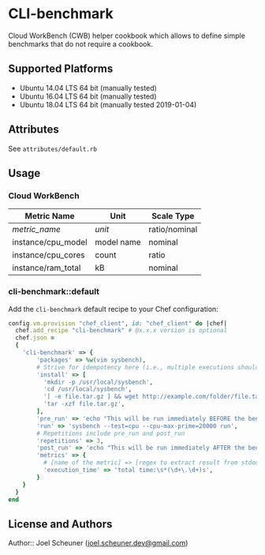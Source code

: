 # CLI-benchmark

Cloud WorkBench (CWB) helper cookbook which allows to define simple benchmarks that do not require a cookbook.

## Supported Platforms

* Ubuntu 14.04 LTS 64 bit (manually tested)
* Ubuntu 16.04 LTS 64 bit (manually tested)
* Ubuntu 18.04 LTS 64 bit (manually tested 2019-01-04)

## Attributes

See `attributes/default.rb`

## Usage

### Cloud WorkBench

| Metric Name                  | Unit              | Scale Type    |
| ---------------------------- | ----------------- | ------------- |
| *metric_name*                | *unit*            | ratio/nominal |
| instance/cpu_model           | model name        | nominal       |
| instance/cpu_cores           | count             | ratio         |
| instance/ram_total           | kB                | nominal       |

### cli-benchmark::default

Add the `cli-benchmark` default recipe to your Chef configuration:

```ruby
config.vm.provision "chef_client", id: "chef_client" do |chef|
  chef.add_recipe "cli-benchmark" # @x.x.x version is optional
  chef.json =
  {
    'cli-benchmark' => {
        'packages' => %w(vim sysbench),
        # Strive for idempotency here (i.e., multiple executions shouldn't crash)
        'install' => [
          'mkdir -p /usr/local/sysbench',
          'cd /usr/local/sysbench',
          '[ -e file.tar.gz ] && wget http://example.com/folder/file.tar.gz',
          'tar -xzf file.tar.gz',
        ],
        'pre_run' => 'echo "This will be run immediately BEFORE the benchmark starts" > log.txt',
        'run' => 'sysbench --test=cpu --cpu-max-prime=20000 run',
        # Repetitions include pre_run and post_run
        'repetitions' => 3,
        'post_run' => 'echo "This will be run immediately AFTER the benchmark ends" > log.txt',
        'metrics' => {
          # [name of the metric] => [regex to extract result from stdout]
          'execution_time' => 'total time:\s*(\d+\.\d+)s',
        }
    }
  }
end
```

## License and Authors

Author:: Joel Scheuner (joel.scheuner.dev@gmail.com)
